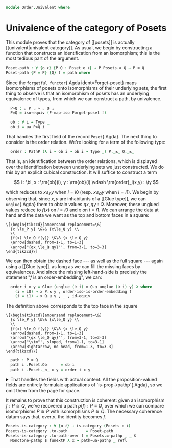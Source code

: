 <!--
```agda
open import Cat.Instances.Sets
open import Cat.Functor.Base
open import Cat.Prelude

open import Order.Morphism
open import Order.Base

import Cat.Reasoning
```
-->

```agda
module Order.Univalent where
```

# Univalence of the category of Posets

This module proves that the category of [[posets]] is actually
[[univalent|univalent category]]. As usual, we begin by constructing a
function that constructs an identification from an isomorphism; this is
the most tedious part of the argument.

```agda
Poset-path : ∀ {o ℓ} {P Q : Poset o ℓ} → P Posets.≅ Q → P ≡ Q
Poset-path {P = P} {Q} f = path where
```

<!--
```agda
  module P = Poset P
  module Q = Poset Q
  open Posets
```
-->

Since the `forgetful functor`{.Agda ident=Forget-poset} maps
isomorphisms of posets onto isomorphisms of their underlying sets, the
first thing to observe is that an isomorphism of posets has an
underlying equivalence of types, from which we can construct a path, by
univalence.

```agda
  P≃Q : ⌞ P ⌟ ≃ ⌞ Q ⌟
  P≃Q = iso→equiv (F-map-iso Forget-poset f)

  ob : ∀ i → Type _
  ob i = ua P≃Q i
```

That handles the first field of the record `Poset`{.Agda}. The next
thing to consider is the order relation. We're looking for a term of the
following type:

```agda
  order : PathP (λ i → ob i → ob i → Type _) P._≤_ Q._≤_
```

That is, an identification between the order relations, which is
displayed over the identification between underlying sets we just
constructed. We do this by an explicit cubical construction. It will
suffice to construct a term

$$
i : \bI, x : \rm{ob}(i), y : \rm{ob}(i) \vdash \rm{order}_i(x,y) : \ty
$$

which reduces to $x \le_P y$ when $i = i0$ (resp. $x \le_Q y$ when $i =
i1$). We begin by observing that, since $x, y$ are inhabitants of a
[[Glue type]], we can `unglue`{.Agda} them to obtain values $qx, qy :
Q$. Moreover, these unglued values reduce to $f(x)$ on $i = i0$ and $x$
on $i = i1$. We can arrange the data at hand and the data we want as the
top and bottom faces in a square:

~~~{.quiver .short-05}
\[\begin{tikzcd}[ampersand replacement=\&]
  {x \le_P y} \&\& {x\le_Q y} \\
  \\
  {f(x) \le_Q f(y)} \&\& {x \le_Q y}
  \arrow[dashed, from=1-1, to=1-3]
  \arrow["{qx \le_Q qy}"', from=3-1, to=3-3]
\end{tikzcd}\]
~~~

We can then obtain the dashed face --- as well as the full square ---
again using a [[Glue type]], as long as we can fill the missing faces by
equivalences. And since the missing left-hand-side is precisely the
statement "$f$ is an order-embedding", we can:

```agda
  order i x y = Glue (unglue (∂ i) x Q.≤ unglue (∂ i) y) λ where
    (i = i0) → x P.≤ y , order-iso-is-order-embedding f
    (i = i1) → x Q.≤ y , _ , id-equiv
```

The definition above corresponds to the top face in the square

~~~{.quiver .short-05}
\[\begin{tikzcd}[ampersand replacement=\&]
  {x \le_P y} \&\& {x\le_Q y} \\
  \\
  {f(x) \le_Q f(y)} \&\& {x \le_Q y}
  \arrow[dashed, from=1-1, to=1-3]
  \arrow["{qx \le_Q qy}"', from=3-1, to=3-3]
  \arrow["\sim"', sloped, from=1-1, to=3-1]
  \arrow[Rightarrow, no head, from=1-3, to=3-3]
\end{tikzcd}\]
~~~

<!--
```agda
  order-thin : ∀ i x y → is-prop (order i x y)
  order-thin i = coe0→i (λ i → (x y : ob i) → is-prop (order i x y)) i hlevel!

  ob-set : ∀ i → is-set (ob i)
  ob-set i = coe0→i (λ i → is-set (ob i)) i hlevel!
```
-->

```agda
  path : P ≡ Q
  path i .Poset.Ob      = ob i
  path i .Poset._≤_ x y = order i x y
```

<details>
<summary>
That handles the fields with actual content. All the proposition-valued
fields are entirely formulaic applications of `is-prop→pathp`{.Agda}, so
we omit them from the page for space.
</summary>

```agda
  path i .Poset.≤-thin {x} {y} =
    is-prop→pathp
      (λ i →
        Π-is-hlevel² {A = ob i} {B = λ _ → ob i} 1 λ x y →
        is-prop-is-prop {A = order i x y})
      (λ _ _ → P.≤-thin)
      (λ _ _ → Q.≤-thin) i x y
  path i .Poset.≤-refl {x = x} =
    is-prop→pathp
      (λ i → Π-is-hlevel {A = ob i} 1 λ x → order-thin i x x)
        (λ _ → P.≤-refl)
        (λ _ → Q.≤-refl) i x
  path i .Poset.≤-trans {x} {y} {z} x≤y y≤z =
    is-prop→pathp
      (λ i →
        Π-is-hlevel³ {A = ob i} {B = λ _ → ob i} {C = λ _ _ → ob i} 1 λ x y z →
        Π-is-hlevel² {A = order i x y} {B = λ _ → order i y z} 1 λ _ _ →
        order-thin i x z)
      (λ _ _ _ → P.≤-trans)
      (λ _ _ _ → Q.≤-trans) i x y z x≤y y≤z
  path i .Poset.≤-antisym {x} {y} x≤y y≤x =
    is-prop→pathp
      (λ i →
        Π-is-hlevel² {A = ob i } {B = λ _ → ob i} 1 λ x y →
        Π-is-hlevel² {A = order i x y} {B = λ _ → order i y x} 1 λ _ _ →
        ob-set i x y)
      (λ _ _ → P.≤-antisym)
      (λ _ _ → Q.≤-antisym) i x y x≤y y≤x
```

</details>

It remains to prove that this construction is coherent: given an
isomorphism $f : P \cong Q$, we've recovered a path $p(f) : P \equiv Q$,
over which we can compare isomorphisms $P \cong P$ with isomorphisms $P
\cong Q$. The necessary coherence datum says that, over $p$, the
identity becomes $f$.

```agda
Posets-is-category : ∀ {o ℓ} → is-category (Posets o ℓ)
Posets-is-category .to-path        = Poset-path
Posets-is-category .to-path-over f = Posets.≅-pathp _ _ $
  Monotone-pathp $ funextP λ x → path→ua-pathp _ refl
```
